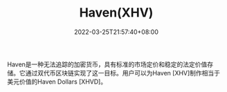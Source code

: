 ﻿---
weight: 
title: "Haven(XHV)"
description: "Haven是一种无法追踪的加密货币，具有标准的市场定价和稳定的法定价值存储"
date: 2022-03-25T21:57:40+08:00
lastmod: 2022-03-25T16:45:40+08:00
draft: false
authors: ["Metabd"]
featuredImage: "havenxhv.webp"
link: ""
tags: ["数字代币","Haven(XHV)"]
categories: ["navigation"]
navigation: ["数字代币"]
lightgallery: true
toc: true
pinned: false
recommend: false
recommend1: false
---
Haven是一种无法追踪的加密货币，具有标准的市场定价和稳定的法定价值存储。它通过双代币区块链实现了这一目标。用户可以为Haven [XHV]制作相当于美元价值的Haven Dollars [XHVD]。
